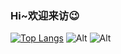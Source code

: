 ### Hi~欢迎来访😉
[![Top Langs](https://github-readme-stats.vercel.app/api/top-langs/?username=beijixiaohu&layout=compact)](https://github.com/beijixiaohu/github-readme-stats)
![Alt](https://repobeats.axiom.co/api/embed/dc730fb58c7303317e4f0cfe3ebc1bacb62eb070.svg "Repobeats analytics image")
![Alt](https://repobeats.axiom.co/api/embed/cfd7c8346be899f0b4eb5f5351f276e198f5e656.svg "Repobeats analytics image")
